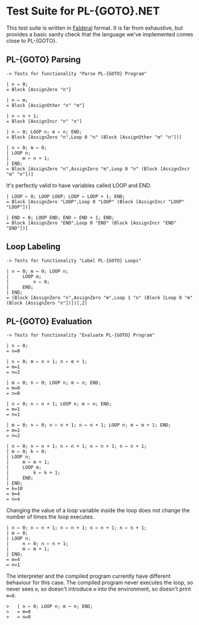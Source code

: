 Test Suite for PL-{GOTO}.NET
============================

This test suite is written in [Falderal][] format.  It is far from
exhaustive, but provides a basic sanity check that the language we've
implemented comes close to PL-{GOTO}.

[Falderal]: https://catseye.tc/node/Falderal

PL-{GOTO} Parsing
-----------------

    -> Tests for functionality "Parse PL-{GOTO} Program"

    | n ← 0;
    = Block [AssignZero "n"]

    | n ← m;
    = Block [AssignOther "n" "m"]

    | n ← n + 1;
    = Block [AssignIncr "n" "n"]

    | n ← 0; LOOP n; m ← n; END;
    = Block [AssignZero "n",Loop 0 "n" (Block [AssignOther "m" "n"])]

    | n ← 0; m ← 0;
    | LOOP n;
    |     m ← n + 1;
    | END;
    = Block [AssignZero "n",AssignZero "m",Loop 0 "n" (Block [AssignIncr "m" "n"])]

It's perfectly valid to have variables called LOOP and END.

    | LOOP ← 0; LOOP LOOP; LOOP ← LOOP + 1; END;
    = Block [AssignZero "LOOP",Loop 0 "LOOP" (Block [AssignIncr "LOOP" "LOOP"])]

    | END ← 0; LOOP END; END ← END + 1; END;
    = Block [AssignZero "END",Loop 0 "END" (Block [AssignIncr "END" "END"])]

Loop Labeling
-------------

    -> Tests for functionality "Label PL-{GOTO} Loops"

    | n ← 0; m ← 0; LOOP n;
    |     LOOP m;
    |         n ← 0; 
    |     END;
    | END;
    = (Block [AssignZero "n",AssignZero "m",Loop 1 "n" (Block [Loop 0 "m" (Block [AssignZero "n"])])],2)

PL-{GOTO} Evaluation
--------------------

    -> Tests for functionality "Evaluate PL-{GOTO} Program"

    | n ← 0;
    = n=0

    | n ← 0; m ← n + 1; n ← m + 1;
    = m=1
    = n=2

    | m ← 0; n ← 0; LOOP n; m ← n; END;
    = m=0
    = n=0

    | n ← 0; n ← n + 1; LOOP n; m ← n; END;
    = m=1
    = n=1

    | m ← 0; n ← 0; n ← n + 1; n ← n + 1; LOOP n; m ← m + 1; END;
    = m=2
    = n=2

    | n ← 0; n ← n + 1; n ← n + 1; n ← n + 1; n ← n + 1;
    | m ← 0; k ← 0;
    | LOOP n;
    |     m ← m + 1;
    |     LOOP m;
    |         k ← k + 1;
    |     END;
    | END;
    = k=10
    = m=4
    = n=4

Changing the value of a loop variable inside the loop does not change
the number of times the loop executes.

    | n ← 0; n ← n + 1; n ← n + 1; n ← n + 1; n ← n + 1;
    | m ← 0;
    | LOOP n;
    |     n ← 0; n ← n + 1;
    |     m ← m + 1;
    | END;
    = m=4
    = n=1

The interpreter and the compiled program currently have different behaviour
for this case.  The compiled program never executes the loop, so never sees
`m`, so doesn't introduce `m` into the environment, so doesn't print `m=0`.

    >   | n ← 0; LOOP n; m ← n; END;
    >   = m=0
    >   = n=0

